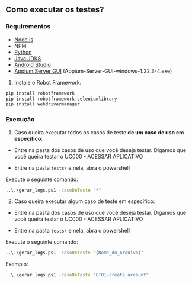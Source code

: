 ## Como executar os testes?

### Requirementos

- [Node.js](https://nodejs.org/)
- NPM
- [Python](https://www.python.org/)
- [Java JDK8](http://www.oracle.com/technetwork/pt/java/javase/downloads/jdk8-downloads-2133151.html)
- [Android Studio](https://developer.android.com/studio?hl=pt-br)
- [Appium Server GUI](https://github.com/appium/appium-desktop/releases/tag/v1.22.3-4) (Appium-Server-GUI-windows-1.22.3-4.exe)

1. Instale o Robot Framework:

```bash
pip install robotframework
pip install robotframework-seleniumlibrary
pip install webdrivermanager
```

### Execução

1. Caso queira executar todos os casos de teste **de um caso de uso em específico**:

* Entre na pasta dos casos de uso que você deseja testar. Digamos que você queira testar o UC000 - ACESSAR APLICATIVO

* Entre na pasta `tests\` e nela, abra o powershell 

Execute o seguinte comando:
```bash
..\.\gerar_logs.ps1 -casoDeTeste "*"
```

2. Caso queira executar algum caso de teste em específico:

* Entre na pasta dos casos de uso que você deseja testar. Digamos que você queira testar o UC000 - ACESSAR APLICATIVO

* Entre na pasta `tests\` e nela, abra o powershell 

Execute o seguinte comando:
```bash
..\.\gerar_logs.ps1 -casoDeTeste "{Nome_do_Arquivo}"
```

Exemplo: 
```bash
..\.\gerar_logs.ps1 -casoDeTeste "CT01-create_account"
```